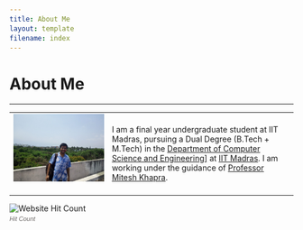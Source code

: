 ```yaml
---
title: About Me
layout: template
filename: index
---
```


# About Me


--------------------------

<table class="imgtable" border="0"><tr><td>
<img src="/images/ishu_cse.jpg" alt="Varun Gangal" />&nbsp;</td>
<td align="left">
  I am a final year undergraduate student at IIT Madras, pursuing a Dual Degree (B.Tech + M.Tech) in the <a href="http://www.cse.iitm.ac.in">Department of Computer Science and Engineering]</a> at <a href="http://www.iitm.ac.in">IIT Madras</a>. I am working under the guidance of <a href="http://www.cse.iitm.ac.in/~miteshk/">Professor Mitesh Khapra</a>.
</td></tr></table>

<!-- hitwebcounter Code START -->
<img src="http://hitwebcounter.com/counter/counter.php?page=6801196&style=0024&nbdigits=5&type=page&initCount=131" title="Website Hit Count" Alt="Website Hit Count" border="0" ><br/>
                                        <!-- hitwebcounter.com --><a href="http://www.hitwebcounter.com" title="Hit Count" 
                                        target="_blank" style="font-family: Arial, Helvetica, sans-serif; 
                                        font-size: 11px; color: #6E6A68; text-decoration: none ;"><em>Hit Count                                        </em>
                                        </a>
